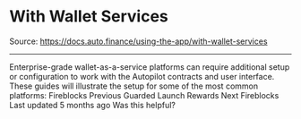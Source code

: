 # With Wallet Services

Source: https://docs.auto.finance/using-the-app/with-wallet-services

---

Enterprise-grade wallet-as-a-service platforms can require additional setup or configuration to work with the Autopilot contracts and user interface. These guides will illustrate the setup for some of the most common platforms:
Fireblocks
Previous
Guarded Launch Rewards
Next
Fireblocks
Last updated
5 months ago
Was this helpful?